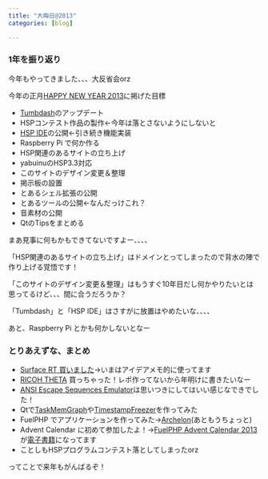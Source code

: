 ```yaml
---
title: "大晦日@2013"
categories: [blog]

---
```


### 1年を振り返り

今年もやってきました、、、大反省会orz

今年の正月[HAPPY NEW YEAR 2013][1]に掲げた目標

  * [Tumbdash][2]のアップデート
  * HSPコンテスト作品の製作←今年は落とさないようにしないと
  * [HSP IDE][3]の公開←引き続き機能実装
  * Raspberry Pi で何か作る
  * HSP関連のあるサイトの立ち上げ
  * yabuinuのHSP3.3対応
  * このサイトのデザイン変更＆整理
  * 掲示板の設置
  * とあるシェル拡張の公開
  * とあるツールの公開←なんだっけこれ？
  * 音素材の公開
  * QtのTipsをまとめる

まあ見事に何もかもできてないですよー、、、、

「HSP関連のあるサイトの立ち上げ」はドメインとってしまったので背水の陣で作り上げる覚悟です！

「このサイトのデザイン変更＆整理」はもうすぐ10年目だし何かやりたいとは思ってるけど、、、間に合うだろうか？

「Tumbdash」と「HSP IDE」はさすがに放置はやめたいな、、、、

あと、Raspberry Pi とかも何かしないとなー

### とりあえずな、まとめ

  * [Surface RT 買いました][4]→いまはアイデアメモ的に使ってます
  * [RICOH THETA][5] 買っちゃった！レポ作ってないから年明けに書きたいなー
  * [ANSI Escape Sequences Emulator][6]は思いつきにしてはいい感じなできでした！
  * Qtで[TaskMemGraph][7]や[TimestampFreezer][8]を作ってみた
  * FuelPHP でアプリケーションを作ってみた→[Archelon][9](あともうちょっと)
  * Advent Calendar に初めて参加したよ！→[FuelPHP Advent Calendar 2013][10]が[電子書籍][11]になってます
  * ことしもHSPプログラムコンテスト落としてしまったorz

ってことで来年もがんばるぞ！

 [1]: /blog/2013/01/01/happy-new-year-2013.html
 [2]: https://play.google.com/store/apps/details?id=net.sharkpp.Tumbdash
 [3]: https://github.com/sharkpp/hspide
 [4]: /blog/2013/03/16/bought-surface-rt.html
 [5]: https://theta360.com/ja/
 [6]: https://github.com/sharkpp/AnsiEscapeSequencesEmulator
 [7]: https://github.com/sharkpp/TaskMemGraph
 [8]: https://github.com/sharkpp/TimestampFreezer
 [9]: https://github.com/sharkpp/Archelon
 [10]: http://atnd.org/events/45096
 [11]: http://tatsu-zine.com/books/fuelphpadvent2013